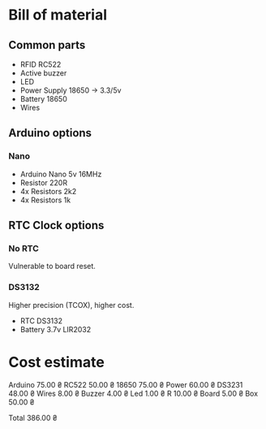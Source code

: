 # Bill of material

## Common parts

- RFID RC522
- Active buzzer
- LED
- Power Supply 18650 -> 3.3/5v
- Battery 18650
- Wires

## Arduino options

### Nano

- Arduino Nano 5v 16MHz
- Resistor 220R
- 4x Resistors 2k2
- 4x Resistors 1k

## RTC Clock options

### No RTC

Vulnerable to board reset.

### DS3132

Higher precision (TCOX), higher cost.

- RTC DS3132
- Battery 3.7v LIR2032

# Cost estimate

Arduino   75.00 ₴
RC522     50.00 ₴
18650     75.00 ₴
Power     60.00 ₴
DS3231    48.00 ₴
Wires      8.00 ₴
Buzzer     4.00 ₴
Led        1.00 ₴
R         10.00 ₴
Board      5.00 ₴
Box       50.00 ₴

Total    386.00 ₴
